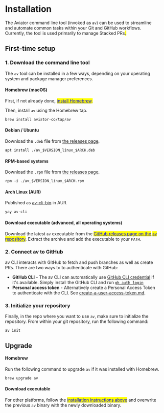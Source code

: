 # Installation

The Aviator command line tool (invoked as `av`) can be used to streamline and automate common tasks within your Git and GitHub workflows. Currently, the tool is used primarily to manage Stacked PRs<mark style="color:blue;">.</mark>

## First-time setup

### 1. Download the command line tool

The `av` tool can be installed in a few ways, depending on your operating system and package manager preferences.

#### Homebrew (macOS)

First, if not already done, [<mark style="color:blue;">install Homebrew</mark>](https://brew.sh/)<mark style="color:blue;">.</mark>

Then, install `av` using the Homebrew tap.

```
brew install aviator-co/tap/av
```

#### Debian / Ubuntu

Download the `.deb` file from [the releases page](https://github.com/aviator-co/av/releases).

```
apt install ./av_$VERSION_linux_$ARCH.deb
```

#### RPM-based systems

Download the `.rpm` file from [the releases page](https://github.com/aviator-co/av/releases).

```
rpm -i ./av_$VERSION_linux_$ARCH.rpm
```

#### Arch Linux (AUR)

Published as [av-cli-bin](https://aur.archlinux.org/packages/av-cli-bin) in AUR.

```
yay av-cli
```

#### Download executable (advanced, all operating systems)

Download the latest `av` executable from the [<mark style="color:blue;">GitHub releases page on the</mark> <mark style="color:blue;">`av`</mark> <mark style="color:blue;">repository</mark>](https://github.com/aviator-co/av/releases). Extract the archive and add the executable to your `PATH`.

### 2. Connect av to GitHub

av CLI interacts with GitHub to fetch and push branches as well as create PRs. There are two ways to to authenticate with GitHub:

* **GitHub CLI** - The av CLI can automatically use [GitHub CLI credential](https://cli.github.com/) if it's available. Simply install the GitHub CLI and run [`gh auth login`](https://cli.github.com/manual/gh\_auth\_login)
* **Personal access token** - Alternatively create a Personal Access Token to authenticate with the CLI. See [create-a-user-access-token.md](how-to-guides/create-a-user-access-token.md "mention").

### 3. Initialize your repository

Finally, in the repo where you want to use `av`, make sure to initialize the repository. From within your git repository, run the following command:

```
av init
```

## Upgrade <a href="#upgrade" id="upgrade"></a>

#### Homebrew

Run the following command to upgrade `av` if it was installed with Homebrew.

```
brew upgrade av
```

#### Download executable

For other platforms, follow the [<mark style="color:blue;">installation instructions above</mark>](installation.md#download-executable-advanced-all-operating-systems) and overwrite the previous `av` binary with the newly downloaded binary.
